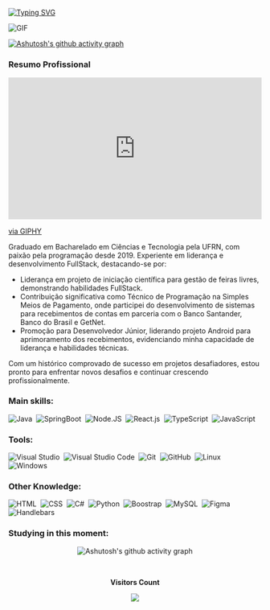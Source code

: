<div>

[![Typing SVG](https://readme-typing-svg.herokuapp.com?font=Fira+Code&weight=900&size=45&pause=1000&color=38C2FF&background=36BCF700&vCenter=true&random=false&width=900&height=70&lines=------+Hello+World!+%F0%9F%91%8B%F0%9F%8F%BB++------;I'm+Yuri+Pedrosa+de+Oliveira;Full+Stack+Developer;%F0%9F%93%B1+Specialized+in+Web+and+Mobile+%F0%9F%92%BB)](https://git.io/typing-svg)

![GIF](https://media.giphy.com/media/v1.Y2lkPTc5MGI3NjExZm5raXhsejRwM3lmbXF3Y3A4M3pkeHplY3BoYnk3dnluZmRuajM0bCZlcD12MV9pbnRlcm5hbF9naWZfYnlfaWQmY3Q9Zw/1GEATImIxEXVR79Dhk/giphy.gif)

[![Ashutosh's github activity graph](https://github-readme-activity-graph.vercel.app/graph?username=pedrosayuri&bg_color=000000&color=B0E0E6&line=07e9a5&point=0a855c&area=true&hide_border=true)](https://github.com/ashutosh00710/github-readme-activity-graph)

### Resumo Profissional

<div style="width:100%;height:0;padding-bottom:56%;position:relative;"><iframe src="https://giphy.com/embed/1GEATImIxEXVR79Dhk" width="100%" height="100%" style="position:absolute" frameBorder="0" class="giphy-embed" allowFullScreen></iframe></div><p><a href="https://giphy.com/gifs/salesforce-bear-computer-work-from-home-1GEATImIxEXVR79Dhk">via GIPHY</a></p>

Graduado em Bacharelado em Ciências e Tecnologia pela UFRN, com paixão pela programação desde 2019. Experiente em liderança e desenvolvimento FullStack, destacando-se por:

- Liderança em projeto de iniciação científica para gestão de feiras livres, demonstrando habilidades FullStack.
- Contribuição significativa como Técnico de Programação na Simples Meios de Pagamento, onde participei do desenvolvimento de sistemas para recebimentos de contas em parceria com o Banco Santander, Banco do Brasil e GetNet.
- Promoção para Desenvolvedor Júnior, liderando projeto Android para aprimoramento dos recebimentos, evidenciando minha capacidade de liderança e habilidades técnicas.

Com um histórico comprovado de sucesso em projetos desafiadores, estou pronto para enfrentar novos desafios e continuar crescendo profissionalmente.

### Main skills:
![Java](https://img.shields.io/badge/-JAVA-0D1117?style=for-the-badge&logo=JAVA&labelColor=0D1117)&nbsp;
![SpringBoot](https://img.shields.io/badge/-Spring%20Boot-0D1117?style=for-the-badge&logo=springboot&labelColor=0D1117)&nbsp;
![Node.JS](https://img.shields.io/badge/-Node.JS-0D1117?style=for-the-badge&logo=node.js&labelColor=0D1117&textColor=0D1117)&nbsp;
![React.js](https://img.shields.io/badge/-React.js-0D1117?style=for-the-badge&logo=react&labelColor=0D1117)&nbsp;
![TypeScript](https://img.shields.io/badge/-TypeScript-0D1117?style=for-the-badge&logo=typescript&labelColor=0D1117&textColor=0D1117)&nbsp;
![JavaScript](https://img.shields.io/badge/-JavaScript-0D1117?style=for-the-badge&logo=javascript&labelColor=0D1117&textColor=0D1117)&nbsp;
 
### Tools:
![Visual Studio](https://img.shields.io/badge/-Visual%20Studio-0D1117?style=for-the-badge&logo=visual-studio&logoColor=C8A2C8&labelColor=0D1117)&nbsp;
![Visual Studio Code](https://img.shields.io/badge/-Visual%20Studio%20Code-0D1117?style=for-the-badge&logo=visual-studio-code&logoColor=0D1117&labelColor=0D1117)&nbsp;
![Git](https://img.shields.io/badge/-Git-0D1117?style=for-the-badge&logo=git&labelColor=0D1117)&nbsp;
![GitHub](https://img.shields.io/badge/-GitHub-0D1117?style=for-the-badge&logo=github&labelColor=0D1117)&nbsp;
![Linux](https://img.shields.io/badge/-Linux-0D1117?style=for-the-badge&logo=linux&labelColor=0D1117)&nbsp;
![Windows](https://img.shields.io/badge/-Windows-0D1117?style=for-the-badge&logo=windows&labelColor=0D1117)&nbsp;
 
### Other Knowledge:
![HTML](https://img.shields.io/badge/-HTML-0D1117?style=for-the-badge&logo=html5&labelColor=0D1117)&nbsp;
![CSS](https://img.shields.io/badge/-CSS-0D1117?style=for-the-badge&logo=CSS3&logoColor=1572B6&labelColor=0D1117)&nbsp;
![C#](https://img.shields.io/badge/-cSharp-0D1117?style=for-the-badge&logo=csharp&logoColor=purple&labelColor=0D1117)&nbsp; 
![Python](https://img.shields.io/badge/-python-0D1117?style=for-the-badge&logo=python&logoColor=1572B6&labelColor=0D1117)&nbsp;
![Boostrap](https://img.shields.io/badge/-boostrap-0D1117?style=for-the-badge&logo=bootstrap&labelColor=0D1117)&nbsp;
![MySQL](https://img.shields.io/badge/-mysql-0D1117?style=for-the-badge&logo=mysql&labelColor=0D1117)&nbsp;
![Figma](https://img.shields.io/badge/-figma-0D1117?style=for-the-badge&logo=figma&labelColor=0D1117)&nbsp;
![Handlebars](https://img.shields.io/badge/-handlebars-0D1117?style=for-the-badge&logo=handlebars&labelColor=0D1117)&nbsp;
  
### Studying in this moment:

<div align="center" >
  
![Ashutosh's github activity graph](https://ssr-contributions-svg.vercel.app/_/pedrosayuri?chart=3dbar&gap=0.6&scale=2&flatten=2&animation=wave&animation_duration=1&animation_delay=0.05&animation_amplitude=20&animation_frequency=0.5&animation_wave_center=10_0&format=svg&weeks=30&theme=blue) 

</div>

<div align="center">
<br><p align="centre"><b>Visitors Count</b></p>  
<p align="center"><img align="center" src="https://profile-counter.glitch.me/{pedrosayuri}/count.svg" /></p> 
<br></div>
